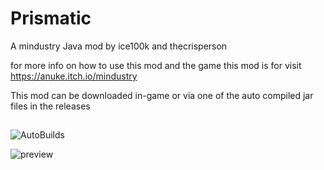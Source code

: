 # Prismatic
A mindustry Java mod by ice100k and thecrisperson

for more info on how to use this mod and the game this mod is for visit https://anuke.itch.io/mindustry

This mod can be downloaded in-game or via one of the auto compiled jar files in the releases

##
![AutoBuilds](https://github.com/ice100k/prismaticExperimental/actions/workflows/CommitAutoBuild.yml/badge.svg)

![preview](https://raw.githubusercontent.com/ice100k/prismatic/main/preview.png)

